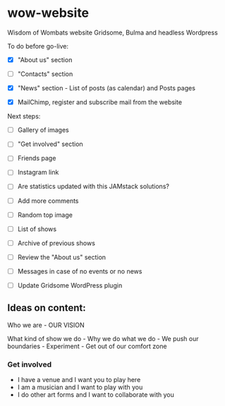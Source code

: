 # wow-website

Wisdom of Wombats website
Gridsome, Bulma and headless Wordpress

To do before go-live:

- [x] "About us" section

- [ ] "Contacts" section

- [x] "News" section - List of posts (as calendar) and Posts pages

- [x] MailChimp, register and subscribe mail from the website

Next steps:

- [ ] Gallery of images

- [ ] "Get involved" section

- [ ] Friends page

- [ ] Instagram link

- [ ] Are statistics updated with this JAMstack solutions?

- [ ] Add more comments

- [ ] Random top image

- [ ] List of shows

- [ ] Archive of previous shows

- [ ] Review the "About us" section

- [ ] Messages in case of no events or no news

- [ ] Update Gridsome WordPress plugin

## Ideas on content:

Who we are - OUR VISION

What kind of show we do - Why we do what we do - We push our boundaries - Experiment - Get out of our comfort zone

### Get involved
- I have a venue and I want you to play here
- I am a musician and I want to play with you
- I do other art forms and I want to collaborate with you
